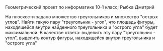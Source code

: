 Геометрический проект по информатике
10-1 класс; Рыбка Дмитрий

На плоскости задано множество треугольников и множество "острых углов". Найти такую пару "треугольник - угол", что площадь фигуры, находящейся внутри найденного треугольника и "острого угла" будет максимальной. В качестве ответа: выделить эту пару "треугольник - угол", выделить контур фигуры, находящейся внутри треугольника и "острого угла"
